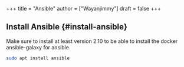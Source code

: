 +++
title = "Ansible"
author = ["Wayanjimmy"]
draft = false
+++

## Install Ansible {#install-ansible}

Make sure to install at least version 2.10 to be able to install the docker ansible-galaxy for ansible

```bash
sudo apt install ansible
```
